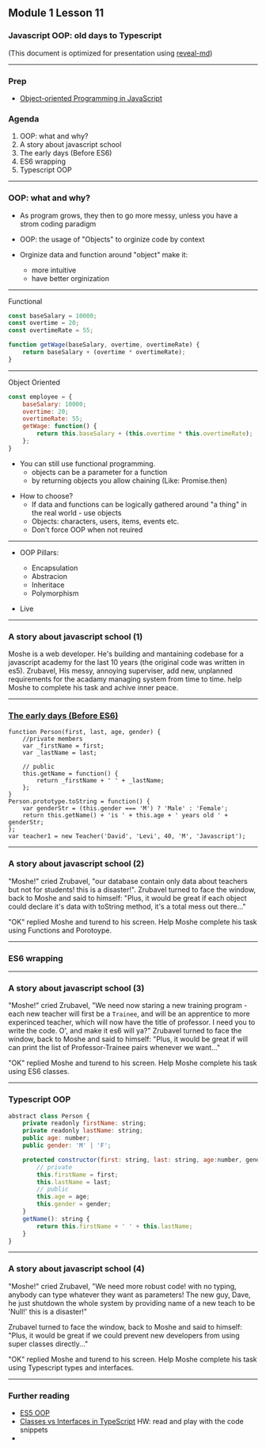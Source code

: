 ## Module 1 Lesson 11
### Javascript OOP: old days to Typescript
(This document is optimized for presentation using [reveal-md](https://github.com/webpro/reveal-md))

---

### Prep
* [Object-oriented Programming in JavaScript](https://www.youtube.com/watch?v=PFmuCDHHpwk)

### Agenda
1. OOP: what and why?
2. A story about javascript school
3. The early days (Before ES6)
4. ES6 wrapping
5. Typescript OOP

---

### OOP: what and why?
* As program grows, they then to go more messy, unless you have a strom coding paradigm

* OOP: the usage of "Objects" to orginize code by context

* Orginize data and function around "object" make it:
    - more intuitive
    - have better orginization
<!-- .element: class="fragment" -->

---
Functional

```js
const baseSalary = 10000;
const overtime = 20;
const overtimeRate = 55;

function getWage(baseSalary, overtime, overtimeRate) {
    return baseSalary + (overtime * overtimeRate);
}
```

---

Object Oriented

```js
const employee = {
    baseSalary: 10000;
    overtime: 20;
    overtimeRate: 55;
    getWage: function() {
        return this.baseSalary + (this.overtime * this.overtimeRate);
    };
}
```

* You can still use functional programming.
    - objects can be a parameter for a function
    - by returning objects you allow chaining (Like: Promise.then)
<!-- .element: class="fragment" -->

* How to choose?
    - If data and functions can be logically gathered around "a thing" in the real world - use objects
    - Objects: characters, users, items, events etc.
    - Don't force OOP when not reuired
<!-- .element: class="fragment" -->


---

* OOP Pillars:
    - Encapsulation
    - Abstracion
    - Inheritace
    - Polymorphism

* Live

---

### A story about javascript school (1)

Moshe is a web developer. He's building and mantaining codebase for
a javascript academy for the last 10 years (the original code was written in es5).
Zrubavel, His messy, annoying superviser, add new, unplanned requirements
for the acadamy managing system from time to time.
help Moshe to complete his task and achive inner peace.



---

### [The early days (Before ES6)](https://developer.mozilla.org/en-US/docs/Learn/JavaScript/Objects/Object-oriented_JS)
```
function Person(first, last, age, gender) {
    //private members
    var _firstName = first;
    var _lastName = last;

    // public
    this.getName = function() {
        return _firstName + ' ' + _lastName;
    };
}
Person.prototype.toString = function() {
    var genderStr = (this.gender === 'M') ? 'Male' : 'Female';
    return this.getName() + 'is ' + this.age + ' years old ' + genderStr;
};
var teacher1 = new Teacher('David', 'Levi', 40, 'M', 'Javascript');
```
---

### A story about javascript school (2)
"Moshe!" cried Zrubavel, "our database contain only data about teachers
but not for students! this is a disaster!".
Zrubavel turned to face the window, back to Moshe and said to himself:
"Plus, it would be great if each object could declare it's data with toString
method, it's a total mess out there..."

"OK" replied Moshe and turend to his screen.
Help Moshe complete his task using Functions and Porotoype.

---

### ES6 wrapping
---

### A story about javascript school (3)
"Moshe!" cried Zrubavel,
"We need now staring a new training program - each new teacher will first be a `Trainee`,
and will be an apprentice to more experinced teacher, which will now have
the title of professor. I need you to write the code. O', and make it es6 will ya?"
Zrubavel turned to face the window, back to Moshe and said to himself:
"Plus, it would be great if will can print the list of Professor-Trainee
pairs whenever we want..."

"OK" replied Moshe and turend to his screen.
Help Moshe complete his task using ES6 classes.

---

### Typescript OOP
```js
abstract class Person {
    private readonly firstName: string;
    private readonly lastName: string;
    public age: number;
    public gender: 'M' | 'F';

    protected constructor(first: string, last: string, age:number, gender) {
        // private
        this.firstName = first;
        this.lastName = last;
        // public
        this.age = age;
        this.gender = gender;
    }
    getName(): string {
        return this.firstName + ' ' + this.lastName;
    }
}
```
---

### A story about javascript school (4)
"Moshe!" cried Zrubavel,
"We need more robust code! with no typing, anybody can type whatever
they want as parameters! The new guy, Dave, he just shutdown the whole system
by providing name of a new teach to be 'Null!' this is a disaster!"

Zrubavel turned to face the window, back to Moshe and said to himself:
"Plus, it would be great if we could prevent new developers from using
super classes directly..."

"OK" replied Moshe and turend to his screen.
Help Moshe complete his task using Typescript types and interfaces.

---

### Further reading
* [ES5 OOP](https://developer.mozilla.org/en-US/docs/Learn/JavaScript/Objects/Object-oriented_JS)
* [Classes vs Interfaces in TypeScript](https://toddmotto.com/classes-vs-interfaces-in-typescript)
HW: read and play with the code snippets 
*